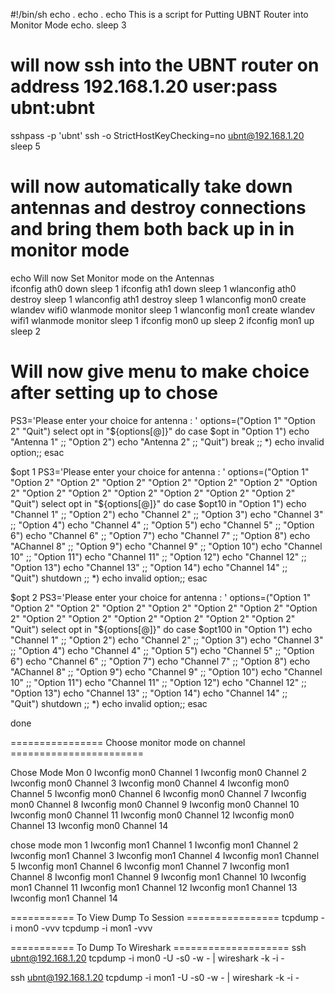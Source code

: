 #!/bin/sh
echo .
echo .
echo This is a script for Putting UBNT Router into Monitor Mode
echo.
sleep 3

# will now ssh into the UBNT router on address 192.168.1.20 user:pass ubnt:ubnt

sshpass -p 'ubnt' ssh -o StrictHostKeyChecking=no ubnt@192.168.1.20
sleep 5

# will now automatically take down antennas and destroy connections and bring them both back up in in monitor mode
echo Will now Set Monitor mode on the Antennas  
ifconfig ath0 down
sleep 1
ifconfig ath1 down
sleep 1
wlanconfig ath0 destroy
sleep 1
wlanconfig ath1 destroy
sleep 1
wlanconfig mon0 create wlandev wifi0 wlanmode monitor
sleep 1
wlanconfig mon1 create wlandev wifi1 wlanmode monitor
sleep 1
ifconfig mon0 up
sleep 2
ifconfig mon1 up
sleep 2

# Will now give menu to make choice after setting up to chose

PS3='Please enter your choice for antenna : '
options=("Option 1" "Option 2" "Quit")
select opt in "${options[@]}"
do
    case $opt in
        "Option 1")
            echo "Antenna 1"
            ;;
        "Option 2")
            echo "Antenna 2"
            ;;
        "Quit")
            break
            ;;
        *) echo invalid option;;
    esac

	
$opt 1
PS3='Please enter your choice for antenna : '
options=("Option 1" "Option 2" "Option 2" "Option 2" "Option 2" "Option 2" "Option 2" "Option 2" "Option 2" "Option 2" "Option 2" "Option 2" "Option 2" "Option 2"  "Quit")
select opt in "${options[@]}"
do
    case $opt10 in
        "Option 1")
            echo "Channel 1"
            ;;
        "Option 2")
            echo "Channel 2"
            ;;
        "Option 3")
            echo "Channel 3"
            ;;
        "Option 4")
            echo "Channel 4"
            ;;
        "Option 5")
            echo "Channel 5"
            ;;
        "Option 6")
            echo "Channel 6"
            ;;
        "Option 7")
            echo "Channel 7"
            ;;
        "Option 8")
            echo "AChannel 8"
            ;;
        "Option 9")
            echo "Channel 9"
            ;;
        "Option 10")
            echo "Channel 10"
            ;;
        "Option 11")
            echo "Channel 11"
            ;;
        "Option 12")
            echo "Channel 12"
            ;;
        "Option 13")
            echo "Channel 13"
            ;;
        "Option 14")
            echo "Channel 14"
            ;;			
        "Quit")
            shutdown
            ;;
        *) echo invalid option;;
    esac

$opt 2
PS3='Please enter your choice for antenna : '
options=("Option 1" "Option 2" "Option 2" "Option 2" "Option 2" "Option 2" "Option 2" "Option 2" "Option 2" "Option 2" "Option 2" "Option 2" "Option 2" "Option 2"  "Quit")
select opt in "${options[@]}"
do
    case $opt100 in
        "Option 1")
            echo "Channel 1"
            ;;
        "Option 2")
            echo "Channel 2"
            ;;
        "Option 3")
            echo "Channel 3"
            ;;
        "Option 4")
            echo "Channel 4"
            ;;
        "Option 5")
            echo "Channel 5"
            ;;
        "Option 6")
            echo "Channel 6"
            ;;
        "Option 7")
            echo "Channel 7"
            ;;
        "Option 8")
            echo "AChannel 8"
            ;;
        "Option 9")
            echo "Channel 9"
            ;;
        "Option 10")
            echo "Channel 10"
            ;;
        "Option 11")
            echo "Channel 11"
            ;;
        "Option 12")
            echo "Channel 12"
            ;;
        "Option 13")
            echo "Channel 13"
            ;;
        "Option 14")
            echo "Channel 14"
            ;;			
        "Quit")
            shutdown
            ;;
        *) echo invalid option;;
    esac	

	


done






================ Choose monitor mode on channel =======================

Chose Mode Mon 0
Iwconfig mon0 Channel 1
Iwconfig mon0 Channel 2
Iwconfig mon0 Channel 3
Iwconfig mon0 Channel 4
Iwconfig mon0 Channel 5
Iwconfig mon0 Channel 6
Iwconfig mon0 Channel 7
Iwconfig mon0 Channel 8
Iwconfig mon0 Channel 9
Iwconfig mon0 Channel 10
Iwconfig mon0 Channel 11
Iwconfig mon0 Channel 12
Iwconfig mon0 Channel 13
Iwconfig mon0 Channel 14


chose mode mon 1
Iwconfig mon1 Channel 1
Iwconfig mon1 Channel 2
Iwconfig mon1 Channel 3
Iwconfig mon1 Channel 4
Iwconfig mon1 Channel 5
Iwconfig mon1 Channel 6
Iwconfig mon1 Channel 7
Iwconfig mon1 Channel 8
Iwconfig mon1 Channel 9
Iwconfig mon1 Channel 10
Iwconfig mon1 Channel 11
Iwconfig mon1 Channel 12
Iwconfig mon1 Channel 13
Iwconfig mon1 Channel 14



=========== To View Dump To Session ================
tcpdump -i mon0 -vvv
tcpdump -i mon1 -vvv



=========== To Dump To Wireshark ====================
ssh ubnt@192.168.1.20 tcpdump -i mon0 -U -s0 -w - | wireshark -k -i - 

ssh ubnt@192.168.1.20 tcpdump -i mon1 -U -s0 -w - | wireshark -k -i - 
